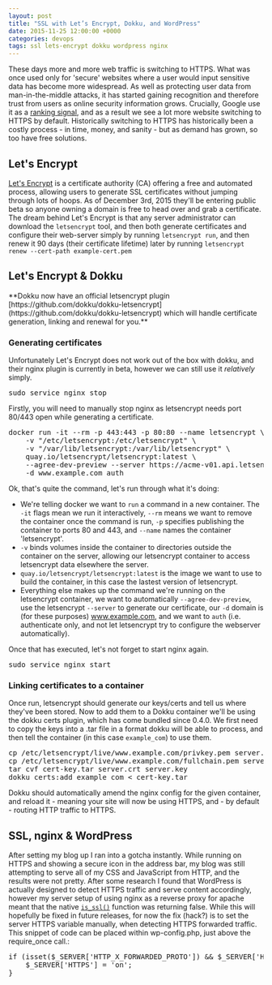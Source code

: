 ```yaml
---
layout: post
title: "SSL with Let’s Encrypt, Dokku, and WordPress"
date: 2015-11-25 12:00:00 +0000
categories: devops
tags: ssl lets-encrypt dokku wordpress nginx
---
```

These days more and more web traffic is switching to HTTPS. What was once used only for 'secure' websites where a user would input sensitive data has become more widespread. As well as protecting user data from man-in-the-middle attacks, it has started gaining recognition and therefore trust from users as online security information grows. Crucially, Google use it as a [ranking signal](http://googlewebmastercentral.blogspot.co.uk/2014/08/https-as-ranking-signal.html), and as a result we see a lot more website switching to HTTPS by default. Historically switching to HTTPS has historically been a costly process - in time, money, and sanity - but as demand has grown, so too have free solutions.

## Let's Encrypt

[Let's Encrypt](https://letsencrypt.org/) is a certificate authority (CA) offering a free and automated process, allowing users to generate SSL certificates without jumping through lots of hoops. As of December 3rd, 2015 they'll be entering public beta so anyone owning a domain is free to head over and grab a certificate. The dream behind Let's Encrypt is that any server administrator can download the `letsencrypt` tool, and then both generate certificates and configure their web-server simply by running `letsencrypt run`, and then renew it 90 days (their certificate lifetime) later by running `letsencrypt renew --cert-path example-cert.pem`

## Let's Encrypt & Dokku

<div class="well" markdown="span">
**Dokku now have an official letsencrypt plugin [https://github.com/dokku/dokku-letsencrypt](https://github.com/dokku/dokku-letsencrypt) which will handle certificate generation, linking and renewal for you.**
</div>

### Generating certificates

Unfortunately Let's Encrypt does not work out of the box with dokku, and their nginx plugin is currently in beta, however we can still use it _relatively_ simply.

<pre>sudo service nginx stop</pre>

Firstly, you will need to manually stop nginx as letsencrypt needs port 80/443 open while generating a certificate.

<pre>docker run -it --rm -p 443:443 -p 80:80 --name letsencrypt \
    -v "/etc/letsencrypt:/etc/letsencrypt" \
    -v "/var/lib/letsencrypt:/var/lib/letsencrypt" \
    quay.io/letsencrypt/letsencrypt:latest \
    --agree-dev-preview --server https://acme-v01.api.letsencrypt.org/directory \
    -d www.example.com auth
</pre>

Ok, that's quite the command, let's run through what it's doing:

*   We're telling docker we want to `run` a command in a new container. The `-it` flags mean we run it interactively, `--rm` means we want to remove the container once the command is run, `-p` specifies publishing the container to ports 80 and 443, and `--name` names the container 'letsencrypt'.
*   `-v` binds volumes inside the container to directories outside the container on the server, allowing our letsencrypt container to access letsencrypt data elsewhere the server.
*   `quay.io/letsencrypt/letsencrypt:latest` is the image we want to use to build the container, in this case the lastest version of letsencrypt.
*   Everything else makes up the command we're running on the letsencrypt container, we want to automatically `--agree-dev-preview`, use the letsencrypt `--server` to generate our certificate, our `-d` domain is (for these purposes) www.example.com, and we want to `auth` (i.e. authenticate only, and not let letsencrypt try to configure the webserver automatically).

Once that has executed, let's not forget to start nginx again.

<pre>sudo service nginx start</pre>

### Linking certificates to a container

Once run, letsencrypt should generate our keys/certs and tell us where they've been stored. Now to add them to a Dokku container we'll be using the dokku certs plugin, which has come bundled since 0.4.0. We first need to copy the keys into a .tar file in a format dokku will be able to process, and then tell the container (in this case `example_com`) to use them.

<pre>cp /etc/letsencrypt/live/www.example.com/privkey.pem server.key
cp /etc/letsencrypt/live/www.example.com/fullchain.pem server.crt
tar cvf cert-key.tar server.crt server.key
dokku certs:add example_com < cert-key.tar
</pre>

Dokku should automatically amend the nginx config for the given container, and reload it - meaning your site will now be using HTTPS, and - by default - routing HTTP traffic to HTTPS.

## SSL, nginx & WordPress

After setting my blog up I ran into a gotcha instantly. While running on HTTPS and showing a secure icon in the address bar, my blog was still attempting to serve all of my CSS and JavaScript from HTTP, and the results were not pretty. After some research I found that WordPress is actually designed to detect HTTPS traffic and serve content accordingly, however my server setup of using nginx as a reverse proxy for apache meant that the native [`is_ssl()`](https://codex.wordpress.org/Function_Reference/is_ssl) function was returning false. While this will hopefully be fixed in future releases, for now the fix (hack?) is to set the server HTTPS variable manually, when detecting HTTPS forwarded traffic. This snippet of code can be placed within wp-config.php, just above the require_once call.:

<pre>if (isset($_SERVER['HTTP_X_FORWARDED_PROTO']) && $_SERVER['HTTP_X_FORWARDED_PROTO'] == 'https') {
    $_SERVER['HTTPS'] = 'on';
}
</pre>
